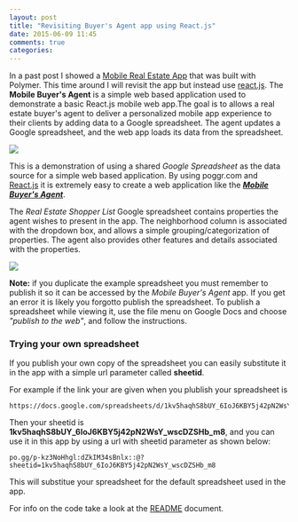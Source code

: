 ```yaml
---
layout: post
title: "Revisiting Buyer's Agent app using React.js"
date: 2015-06-09 11:45
comments: true
categories: 
---
```


In a past post I showed a [Mobile Real Estate App](http://rwx.io/blog/2014/10/22/mobile-real-estate-app-version-1/) that was built with Polymer. This time around I will revisit the app but instead use <a href="https://facebook.github.io/react/" target="_blank">react.js</a>. The __Mobile Buyer's Agent__ is a simple web based application used to demonstrate a basic React.js mobile web app.The goal is to allows a real estate buyer's agent to deliver a personalized mobile app experience to their clients by adding data to a Google spreadsheet. The agent updates a Google spreadsheet, and the web app loads its data from the spreadsheet.

<a href="http://www.poggr.com/p-kz3NoHhgl:dZkIM34sBnlx?sheetid=1kv5haqhS8bUY_6IoJ6KBY5j42pN2WsY_wscDZSHb_m9" target="_blank"><img src="https://s3.amazonaws.com/fooqri-poggs/p-kz3NoHhgl/buyers_agent_1.png"></a>

This is a demonstration of using a shared _Google Spreadsheet_  as the data source for a simple web based application. By using poggr.com and <a href="http://facebook.github.io/react/" target="_blank">React.js</a> it is extremely easy to create a web application like the ___<a href="http://www.poggr.com/p-kz3NoHhgl:dZkIM34sBnlx?sheetid=1kv5haqhS8bUY_6IoJ6KBY5j42pN2WsY_wscDZSHb_m9" target="_blank">Mobile Buyer's Agent</a>___. 

The _Real Estate Shopper List_ Google spreadsheet contains properties the agent wishes to present in the app. The neighborhood column is associated with the dropdown box, and allows a simple grouping/categorization of properties. The agent also provides other features and details associated with the properties.

<a href="//docs.google.com/spreadsheets/d/1kv5haqhS8bUY_6IoJ6KBY5j42pN2WsY_wscDZSHb_m8/pubhtml" target="_blank"><img class="spreadsheet-screen" src="//s3.amazonaws.com/fooqri-poggs/p-kz3NoHhgl/buyers_agent2.png" ></a>

__Note:__ if you duplicate the example spreadsheet you must remember to publish it so it can be accessed by the _Mobile Buyer's Agent_ app. If you get an error it is likely you forgotto publish the spreadsheet. To publish a spreadsheet while viewing it, use the file menu on Google Docs and choose _"publish to the web"_, and follow the instructions.

### Trying your own spreadsheet

If you publish your own copy of the spreadsheet you can easily substitute it in the app with a simple url parameter called __sheetid__.

For example if the link your are given when you plublish your spreadsheet is 

```
https://docs.google.com/spreadsheets/d/1kv5haqhS8bUY_6IoJ6KBY5j42pN2WsY_wscDZSHb_m8/pubhtml
```

Then your sheetid is __1kv5haqhS8bUY_6IoJ6KBY5j42pN2WsY_wscDZSHb_m8__, and you can use it in this app by using a url with sheetid parameter as shown below:

```
po.gg/p-kz3NoHhgl:dZkIM34sBnlx::@?sheetid=1kv5haqhS8bUY_6IoJ6KBY5j42pN2WsY_wscDZSHb_m8
```

This will substitue your spreadsheet for the default spreadsheet used in the app.

For info on the code take a look at the <a href="http://www.poggr.com/p-kz3NoHhgl:dbJMG3EjSneg" target="_blank">README</a> document.